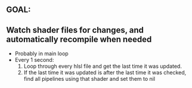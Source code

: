 ## GOAL: 
## Watch shader files for changes, and automatically recompile when needed
- Probably in main loop
- Every 1 second:
  1. Loop through every hlsl file and get the last time it was updated.
  2. If the last time it was updated is after the last time it was checked, find all pipelines using that shader and set them to nil
